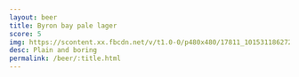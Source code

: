 ```yaml
---
layout: beer
title: Byron bay pale lager
score: 5
img: https://scontent.xx.fbcdn.net/v/t1.0-0/p480x480/17811_10153118627228745_8196338202734334456_n.jpg?oh=a96b093f3db15a1b128be5ef793ddcfc&oe=58DB8C99
desc: Plain and boring
permalink: /beer/:title.html
---
```

